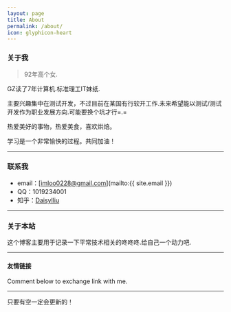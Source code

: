 ```yaml
---
layout: page
title: About
permalink: /about/
icon: glyphicon-heart
---
```


### 关于我

> 92年高个女.   

GZ读了7年计算机.标准理工IT妹纸.   

主要兴趣集中在测试开发，不过目前在某国有行软开工作.未来希望能以测试/测试开发作为职业发展方向.可能要换个坑才行=.=

热爱美好的事物，热爱美食，喜欢烘焙。

学习是一个非常愉快的过程。共同加油！   

---

### 联系我

* email：[imloo0228@gmail.com](mailto:{{ site.email }})
* QQ：1019234001
* 知乎：[Daisylliu](https://www.zhihu.com/people/chao-ji-lu)

---

### 关于本站   

这个博客主要用于记录一下平常技术相关的咚咚咚.给自己一个动力吧. 

---

#### 友情链接

Comment below to exchange link with me.  

---

只要有空一定会更新的！
